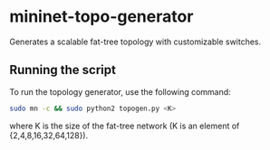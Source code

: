 # mininet-topo-generator
Generates a scalable fat-tree topology with customizable switches.

## Running the script
To run the topology generator, use the following command:
```bash
sudo mn -c && sudo python2 topogen.py <K>
```
where K is the size of the fat-tree network (K is an element of \{2,4,8,16,32,64,128\}).
